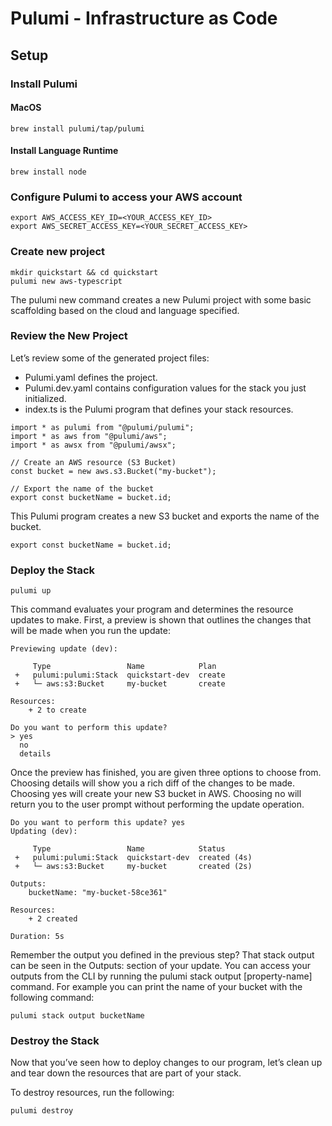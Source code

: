 # Pulumi - Infrastructure as Code

## Setup 

### Install Pulumi

#### MacOS

```
brew install pulumi/tap/pulumi
```

#### Install Language Runtime

```
brew install node
```

### Configure Pulumi to access your AWS account

```
export AWS_ACCESS_KEY_ID=<YOUR_ACCESS_KEY_ID>
export AWS_SECRET_ACCESS_KEY=<YOUR_SECRET_ACCESS_KEY>
```

### Create new project

```
mkdir quickstart && cd quickstart 
pulumi new aws-typescript
```

The pulumi new command creates a new Pulumi project with some basic scaffolding based on the cloud and language specified.

### Review the New Project

Let’s review some of the generated project files:

* Pulumi.yaml defines the project.
* Pulumi.dev.yaml contains configuration values for the stack you just initialized.
* index.ts is the Pulumi program that defines your stack resources.

```
import * as pulumi from "@pulumi/pulumi";
import * as aws from "@pulumi/aws";
import * as awsx from "@pulumi/awsx";

// Create an AWS resource (S3 Bucket)
const bucket = new aws.s3.Bucket("my-bucket");

// Export the name of the bucket
export const bucketName = bucket.id;
```

This Pulumi program creates a new S3 bucket and exports the name of the bucket.

```
export const bucketName = bucket.id;
```

### Deploy the Stack

```
pulumi up
```

This command evaluates your program and determines the resource updates to make. First, a preview is shown that outlines the changes that will be made when you run the update:

```
Previewing update (dev):

     Type                 Name            Plan
 +   pulumi:pulumi:Stack  quickstart-dev  create
 +   └─ aws:s3:Bucket     my-bucket       create

Resources:
    + 2 to create

Do you want to perform this update?
> yes
  no
  details
```

Once the preview has finished, you are given three options to choose from. Choosing details will show you a rich diff of the changes to be made. Choosing yes will create your new S3 bucket in AWS. Choosing no will return you to the user prompt without performing the update operation.

```
Do you want to perform this update? yes
Updating (dev):

     Type                 Name            Status
 +   pulumi:pulumi:Stack  quickstart-dev  created (4s)
 +   └─ aws:s3:Bucket     my-bucket       created (2s)

Outputs:
    bucketName: "my-bucket-58ce361"

Resources:
    + 2 created

Duration: 5s
```

Remember the output you defined in the previous step? That stack output can be seen in the Outputs: section of your update. You can access your outputs from the CLI by running the pulumi stack output [property-name] command. For example you can print the name of your bucket with the following command:

```
pulumi stack output bucketName
```

### Destroy the Stack

Now that you’ve seen how to deploy changes to our program, let’s clean up and tear down the resources that are part of your stack.

To destroy resources, run the following:

```
pulumi destroy
```